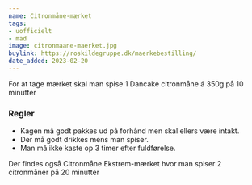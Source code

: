 ```yaml
---
name: Citronmåne-mærket
tags:
- uofficielt
- mad
image: citronmaane-maerket.jpg
buylink: https://roskildegruppe.dk/maerkebestilling/
date_added: 2023-02-20
---
```

For at tage mærket skal man spise 1 Dancake citronmåne á 350g på 10 minutter

### Regler
- Kagen må godt pakkes ud på forhånd men skal ellers være intakt.
- Der må godt drikkes mens man spiser.
- Man må ikke kaste op 3 timer efter fuldførelse.

Der findes også Citronmåne Ekstrem-mærket hvor man spiser 2 citronmåner på 20 minutter
